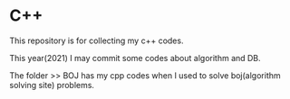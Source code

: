 # C++

This repository is for collecting my c++ codes.

This year(2021) I may commit some codes about algorithm and DB.

The folder >> BOJ has my cpp codes when I used to solve boj(algorithm solving site) problems.
